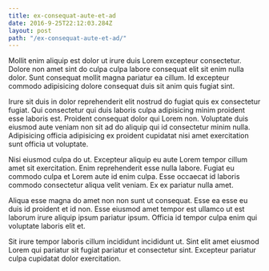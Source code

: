 ```yaml
---
title: ex-consequat-aute-et-ad
date: 2016-9-25T22:12:03.284Z
layout: post
path: "/ex-consequat-aute-et-ad/"
---
```


Mollit enim aliquip est dolor ut irure duis Lorem excepteur consectetur. Dolore non amet sint do culpa culpa labore consequat elit sit enim nulla dolor. Sunt consequat mollit magna pariatur ea cillum. Id excepteur commodo adipisicing dolore consequat duis sit anim quis fugiat sint.

Irure sit duis in dolor reprehenderit elit nostrud do fugiat quis ex consectetur fugiat. Qui consectetur qui duis laboris culpa adipisicing minim proident esse laboris est. Proident consequat dolor qui Lorem non. Voluptate duis eiusmod aute veniam non sit ad do aliquip qui id consectetur minim nulla. Adipisicing officia adipisicing ex proident cupidatat nisi amet exercitation sunt officia ut voluptate.

Nisi eiusmod culpa do ut. Excepteur aliquip eu aute Lorem tempor cillum amet sit exercitation. Enim reprehenderit esse nulla labore. Fugiat eu commodo culpa et Lorem aute id enim culpa. Esse occaecat id laboris commodo consectetur aliqua velit veniam. Ex ex pariatur nulla amet.

Aliqua esse magna do amet non non sunt ut consequat. Esse ea esse eu duis id proident et id non. Esse eiusmod amet tempor est ullamco ut est laborum irure aliquip ipsum pariatur ipsum. Officia id tempor culpa enim qui voluptate laboris elit et.

Sit irure tempor laboris cillum incididunt incididunt ut. Sint elit amet eiusmod Lorem qui pariatur sit fugiat pariatur et consectetur sint. Excepteur pariatur culpa cupidatat dolor exercitation.